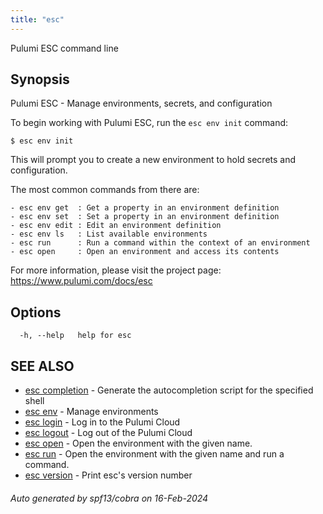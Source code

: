 ```yaml
---
title: "esc"
---
```




Pulumi ESC command line

## Synopsis

Pulumi ESC - Manage environments, secrets, and configuration

To begin working with Pulumi ESC, run the `esc env init` command:

    $ esc env init

This will prompt you to create a new environment to hold secrets and configuration.

The most common commands from there are:

    - esc env get  : Get a property in an environment definition
    - esc env set  : Set a property in an environment definition
    - esc env edit : Edit an environment definition
    - esc env ls   : List available environments
    - esc run      : Run a command within the context of an environment
    - esc open     : Open an environment and access its contents

For more information, please visit the project page: https://www.pulumi.com/docs/esc

## Options

```
  -h, --help   help for esc
```

## SEE ALSO

* [esc completion](/docs/esc-cli/commands/esc_completion/)	 - Generate the autocompletion script for the specified shell
* [esc env](/docs/esc-cli/commands/esc_env/)	 - Manage environments
* [esc login](/docs/esc-cli/commands/esc_login/)	 - Log in to the Pulumi Cloud
* [esc logout](/docs/esc-cli/commands/esc_logout/)	 - Log out of the Pulumi Cloud
* [esc open](/docs/esc-cli/commands/esc_open/)	 - Open the environment with the given name.
* [esc run](/docs/esc-cli/commands/esc_run/)	 - Open the environment with the given name and run a command.
* [esc version](/docs/esc-cli/commands/esc_version/)	 - Print esc's version number

###### Auto generated by spf13/cobra on 16-Feb-2024
